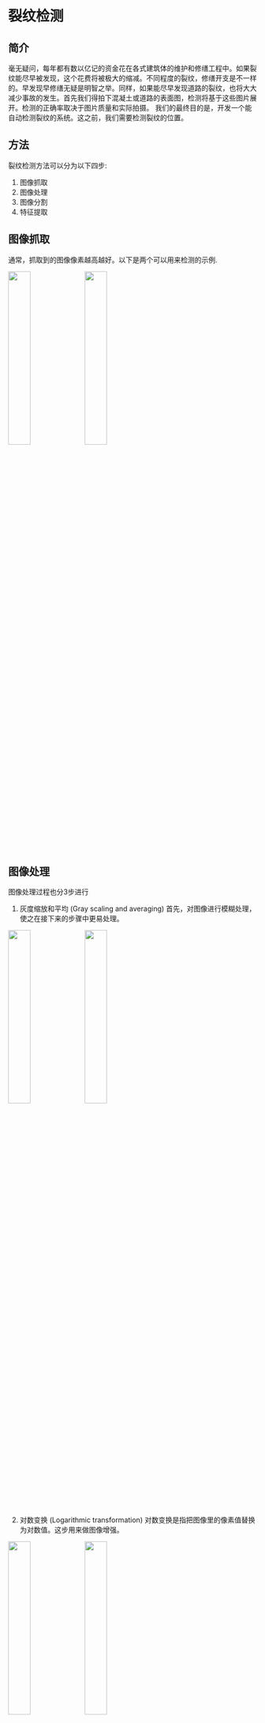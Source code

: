 # 裂纹检测
## 简介
毫无疑问，每年都有数以亿记的资金花在各式建筑体的维护和修缮工程中。如果裂纹能尽早被发现，这个花费将被极大的缩减。不同程度的裂纹，修缮开支是不一样的。早发现早修缮无疑是明智之举。同样，如果能尽早发现道路的裂纹，也将大大减少事故的发生。首先我们得拍下混凝土或道路的表面图，检测将基于这些图片展开。检测的正确率取决于图片质量和实际拍摄。
我们的最终目的是，开发一个能自动检测裂纹的系统。这之前，我们需要检测裂纹的位置。

## 方法
裂纹检测方法可以分为以下四步:
1. 图像抓取
2. 图像处理
3. 图像分割
4. 特征提取

## 图像抓取
通常，抓取到的图像像素越高越好。以下是两个可以用来检测的示例.

<img src="https://cirraybucket.oss-cn-shanghai.aliyuncs.com/yijian/openapi/Cracked_01.jpg" width="30%">
<img src="https://cirraybucket.oss-cn-shanghai.aliyuncs.com/yijian/openapi/Cracked_07.jpg" width="30%">

## 图像处理
图像处理过程也分3步进行
1. 灰度缩放和平均 (Gray scaling and averaging)
首先，对图像进行模糊处理，使之在接下来的步骤中更易处理。

<img src="https://cirraybucket.oss-cn-shanghai.aliyuncs.com/yijian/openapi/blur-1.jpg" width="30%">
<img src="https://cirraybucket.oss-cn-shanghai.aliyuncs.com/yijian/openapi/blur-7.jpg" width="30%">

2. 对数变换 (Logarithmic transformation)
对数变换是指把图像里的像素值替换为对数值。这步用来做图像增强。

<img src="https://cirraybucket.oss-cn-shanghai.aliyuncs.com/yijian/openapi/img_log-1.jpg" width="30%">
<img src="https://cirraybucket.oss-cn-shanghai.aliyuncs.com/yijian/openapi/img_log-7.jpg" width="30%">

3. 图像平滑:双边滤波 (Image smoothing: bilateral filter)
双边滤波和高斯滤波的内容可以参考OpenCV内容

<img src="https://cirraybucket.oss-cn-shanghai.aliyuncs.com/yijian/openapi/bilateral-1.jpg" width="30%">
<img src="https://cirraybucket.oss-cn-shanghai.aliyuncs.com/yijian/openapi/bilateral-7.jpg" width="30%">

## 图像分割
图像分割也分2步进行
1. 边缘检测 (Canny edge detection)

<img src="https://cirraybucket.oss-cn-shanghai.aliyuncs.com/yijian/openapi/edges-1.jpg" width="30%">
<img src="https://cirraybucket.oss-cn-shanghai.aliyuncs.com/yijian/openapi/edges-7.jpg" width="30%">

2. 形态转换 (Morphological transformation)

<img src="https://cirraybucket.oss-cn-shanghai.aliyuncs.com/yijian/openapi/closing-1.jpg" width="30%">
<img src="https://cirraybucket.oss-cn-shanghai.aliyuncs.com/yijian/openapi/closing-7.jpg" width="30%">

## 特征提取
特征提取算法有SIFT,SURF,ORB等好几种，SIFT和SURF收费而ORB免费。ORB = Oriented FAST and Rotated BRIEF. 它计算速度快，匹配精准的特点。用ORB方法后，我们得到图像如下

<img src="https://cirraybucket.oss-cn-shanghai.aliyuncs.com/yijian/openapi/CrackDetected-1.jpg" width="30%">
<img src="https://cirraybucket.oss-cn-shanghai.aliyuncs.com/yijian/openapi/CrackDetected-7.jpg" width="30%">

## 结果讨论
我们尝试了近20张有裂纹+无裂纹图片，裂纹在我们的结果图里很准确的显示。所以我们断言，只要图片清晰，该检测方法能达到80-90%的准确率。